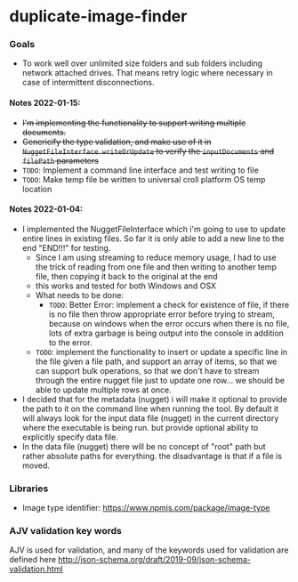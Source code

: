 # duplicate-image-finder

### Goals

- To work well over unlimited size folders and sub folders including network attached drives.  That means retry logic where necessary in case of intermittent disconnections.

#### Notes 2022-01-15:

* ~~I'm implementing the functionality to support writing multiple documents.~~
* ~~Genericify the type validation, and make use of it in `NuggetFileInterface.writeOrUpdate` to verify the `inputDocuments` and `filePath` parameters~~
* `TODO`: Implement a command line interface and test writing to file
* `TODO`: Make temp file be written to universal croll platform OS temp location

#### Notes 2022-01-04:

* I implemented the NuggetFileInterface which i'm going to use to update entire lines in existing files.  So far it is only able to add a new line to the end "END!!!" for testing.
  * Since I am using streaming to reduce memory usage, I had to use the trick of reading from one file and then writing to another temp file, then copying it back to the original at the end
  * this works and tested for both Windows and OSX
  * What needs to be done:
    * `TODO`:  Better Error: implement a check for existence of file, if there is no file then throw appropriate error before trying to stream, because on windows when the error occurs when there is no file, lots of extra garbage is being output into the console in addition to the error.
  * `TODO`: implement the functionality to insert or update a specific line in the file given a file path, and support an array of items, so that we can support bulk operations, so that we don't have to stream through the entire nugget file just to update one row... we should be able to update multiple rows at once.
* I decided that for the metadata (nugget) i will make it optional to provide the path to it on the command line when running the tool.  By default it will always look for the input data file (nugget) in the current directory where the executable is being run.  but provide optional ability to explicitly specify data file.
* In the data file (nugget) there will be no concept of "root" path but rather absolute paths for everything.  the disadvantage is that if a file is moved.

### Libraries

- Image type identifier: https://www.npmjs.com/package/image-type

### AJV validation key words

AJV is used for validation, and many of the keywords used for validation are defined here http://json-schema.org/draft/2019-09/json-schema-validation.html
